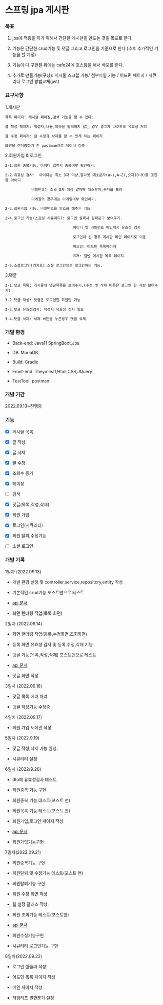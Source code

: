 # 스프링 jpa 게시판

### 목표
 
  1. jpa에 적응을 하기 위해서 간단한 게시판을 만드는 것을 목표로 한다.


  2. 기능은 간단한 crud기능 및 댓글 그리고 로그인을 기준으로 한다.(추후 추가적인 기능을 할 예정)

  
  3. 기능이 다 구현된 뒤에는 cafe24에 호스팅을 해서 배포를 한다.

  
  4. 추가로 만들기능(구상): 게시물 스크랩 기능/ 첨부파일 기능 / 어드민 페이지 / 시큐리티 로그인 방법교체(jwt)
  
### 요구사항

1.게시판
	
	목록 페이지: 게시글 페이징,검색 기능을 할 수 있다.
	
	글 작성 페이지: 작성자,내용,제목을 입력하지 않는 경우 경고가 나오도록 유효성 처리
	
	글 수정 페이지: 글 수정과 삭제를 할 수 있게 하는 페이지
	
	화면을 랜더링하기 전 postman으로 데이터 검증

2.회원가입 & 로그인 
	
	2-1.회원 중복기능: 아이디 입력시 중복여부 확인하기.
	             
	2-2.유효성 검사:  아이디는 최소 8자 이상,알파벳 대소문자(a~z,A~Z),숫자(0~9)를 조합한 아이디
	             
	   	        비밀번호는 최소 8자 이상 알파벳 대소문자,숫자를 포함 
	             
	       		이메일의 경우에는 이메일여부 확인하기.
	             
	2-3.회원가입 기능: 비밀번호를 암호화 해주는 기능
	   
	2-4.로그인 기능(스프링 시큐리티): 로그인 실패시 실패문구 보여주기.
	       
	                               아이디 및 비밀번호 미입력시 유효성 검사 
	          
	                               로그인이 된 경우 게시판 메인 페이지로 이동   
    									 
    							   어드민: 어드민 목록페이지
    									 
    							   유저: 일반 게시판 목록 페이지.
   
    2-5.소셜로그인(카카오):소셜 로그인으로 로그인하는 기능.
	   
3.댓글
	
	3-1.댓글 목록: 게시물에 댓글목록을 보여주기.(수정 및 삭제 버튼은 로그인 한 사람 보여주기)
	
	3-2.댓글 작성: 댓글은 로그인한 회원만 가능
	
	3-3.댓글 유효성검사: 작성시 유효성 검사 필요
	
	3-4.댓글 삭제: 삭제 버튼을 누른경우 댓글 삭제.

				
### 개발 환경

- Back-end: Java11 SpringBoot,Jpa


- DB: MariaDB


- Build: Gradle


- Front-end: Theymleaf,Html,CSS,JQuery


- TestTool: postman


### 개발 기간

2022.09.13~진행중

### 기능

- [x] 게시물 목록

- [x] 글 작성

- [x] 글 삭제

- [x] 글 수정

- [x] 조회수 증가

- [x] 페이징

- [ ] 검색

- [x] 댓글(목록,작성,삭제)

- [x] 회원 가입

- [x] 로그인(시큐리티)

- [x] 회원 탈퇴,수정기능

- [ ] 소셜 로그인


### 개발 기록

1일차 (2022.09.13)

- 개발 환경 설정 및 controller,service,repository,entity 작성


- 기본적인 crud기능 포스트맨으로 테스트 


- [api 문서](https://documenter.getpostman.com/view/18344373/2s7YYsc4Ea)


- 화면 렌더링 작업(목록 화면)


2일차 (2022.09.14)

- 화면 랜더링 작업(등록,수정화면,조회화면)


- 등록 화면 유효성 검사 및 등록,수정,삭제 기능 


- 댓글 기능(목록,작성,삭제) 포스트맨으로 테스트


- [api 문서](https://documenter.getpostman.com/view/18344373/2s7YYsc4Ea)


- 댓글 화면 작성


3일차 (2022.09.16)

- 댓글 목록 에러 처리


- 댓글 작성기능 수정중


4일차 (2022.09.17)

- 회원 가입 도메인 작성 


5일차 (2022.9.19)

- 댓글 작성,삭제 기능 완성.


- 시큐리티 설정


6일차 (2022/9.20)

- dto에 유효성검사 테스트


- 회원중복 기능 구현


- 회원중복 기능 데스트(포스트 맨)


- 회원목록 기능 테스트(포스트 맨)


- 회원가입,로그인 페이지 작성


- [api 문서](https://documenter.getpostman.com/view/18344373/2s7YYsc4Ea) 


- 회원가입기능구현


7일차(2022.09.21)

- 회원중복기능 구현


- 회원탈퇴 및 수정기능 테스트(포스트 맨)


- 회원탈퇴기능 구현


- 회원 수정 화면 작성


- 웹 설정 클래스 작성.


- 회원 조회기능 테스트(포스트맨)


- [api 문서](https://documenter.getpostman.com/view/18344373/2s7YYsc4Ea) 


- 회원수정기능구현


- 시큐리티 로그인기능 구현

8일차(2022.09.22)

- 로그인 핸들러 작성


- 어드민 목록 페이지 작성


- 메인 페이지 작성


- 타임리프 권한분기 설정


